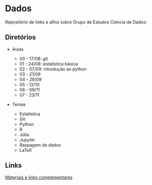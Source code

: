 # Dados

Repositório de links e afins sobre Grupo de Estudos Ciencia de Dados:

## Diretórios

* Aulas
  * 00 - 17/08: git
  * 01 - 24/08: estatística básica
  * 02 - 07/09: introdução ao python
  * 03 - 21/09  
  * 04 - 28/09  
  * 05 - 12/10  
  * 06 - 09/11  
  * 07 - 23/11
  
* Temas
  * Estatística
  * Git
  * Python
  * R
  * Júlia
  * Jupyter
  * Raspagem de dados
  * LaTeX

## Links

[Materiais e links complementares](Material.md)

